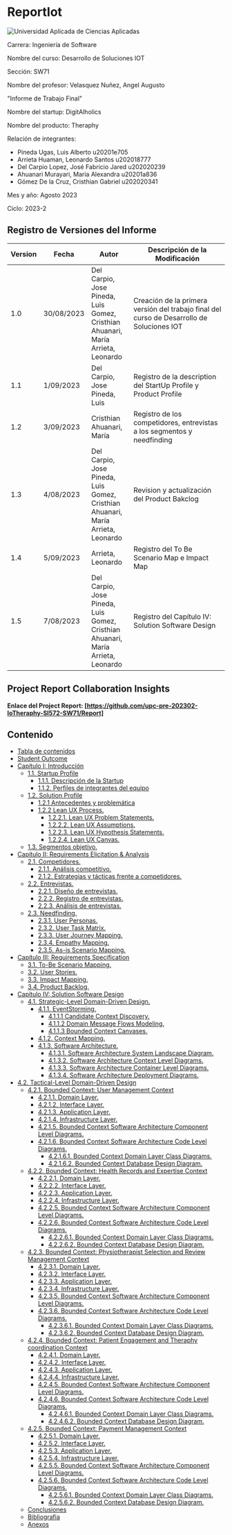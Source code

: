 # ReportIot
  ![Universidad Aplicada de Ciencias Aplicadas](https://static.wikia.nocookie.net/logopedia/images/2/2d/UPC-Logo-Actual.png/revision/latest/scale-to-width-down/384?cb=20230305155749&path-prefix=es)

Carrera: 
Ingeniería de Software

Nombre del curso: 
Desarrollo de  Soluciones IOT

Sección: 
SW71

Nombre del profesor: 
Velasquez Nuñez, Angel Augusto 

"Informe de Trabajo Final"
						 
Nombre del startup: 
DigitAlholics

Nombre del producto: 
Theraphy

Relación de integrantes:

 - Pineda Ugas, Luis Alberto   u20201e705
 - Arrieta Huaman, Leonardo Santos   u202018777
 - Del Carpio Lopez, José Fabricio Jared   u202020239
 - Ahuanari Murayari, Maria Alexandra   u20201a836
 - Gómez De la Cruz, Cristhian Gabriel   u202020341

Mes y año: 
Agosto 2023
						   
Ciclo: 
2023-2

## Registro de Versiones del Informe

| Version | Fecha| Autor | Descripción de la Modificación |
|-----------|-----------|-----------|-----------|
| 1.0 | 30/08/2023 | Del Carpio, Jose<br>Pineda, Luis<br>Gomez, Cristhian<br>Ahuanari, María<br>Arrieta, Leonardo| Creación de la primera versión del trabajo final del curso de Desarrollo de Soluciones IOT  |
| 1.1 | 1/09/2023 | Del Carpio, Jose<br>Pineda, Luis | Registro de la description del StartUp Profile y Product Profile |
| 1.2 | 3/09/2023 | Cristhian<br>Ahuanari, María | Registro de los competidores, entrevistas a los segmentos y needfinding |
| 1.3 | 4/08/2023 | Del Carpio, Jose<br>Pineda, Luis<br>Gomez, Cristhian<br>Ahuanari, María<br>Arrieta, Leonardo| Revision y actualización del Product Bakclog |
| 1.4 | 5/09/2023 | Arrieta, Leonardo | Registro del To Be Scenario Map e Impact Map |
| 1.5 | 7/08/2023 | Del Carpio, Jose<br>Pineda, Luis<br>Gomez, Cristhian<br>Ahuanari, María<br>Arrieta, Leonardo| Registro del Capítulo IV: Solution Software Design |

## Project Report Collaboration Insights

**Enlace del Project Report: [https://github.com/upc-pre-202302-IoTheraphy-SI572-SW71/Report]**
## Contenido
- [Tabla de contenidos](#tabla-de-contenidos)
- [Student Outcome](https://github.com/upc-pre-202302-IoTheraphy-SI572-SW71/Report/tree/Student-Outcome#readme)
- [Capítulo I: Introducción](https://github.com/upc-pre-202302-IoTheraphy-SI572-SW71/Report/tree/Capítulo-I-Introducción#readme)
	- [1.1. Startup Profile](https://github.com/upc-pre-202302-IoTheraphy-SI572-SW71/Report/tree/Capítulo-I-Introducción#11-startup-profile)
		- [1.1.1. Descripción de la Startup](https://github.com/upc-pre-202302-IoTheraphy-SI572-SW71/Report/tree/Capítulo-I-Introducción#111-descripción-de-la-startup)
		- [1.1.2. Perfiles de integrantes del equipo](https://github.com/upc-pre-202302-IoTheraphy-SI572-SW71/Report/tree/Capítulo-I-Introducción#112-perfiles-de-integrantes-del-equipo)
	- [1.2. Solution Profile](https://github.com/upc-pre-202302-IoTheraphy-SI572-SW71/Report/tree/Capítulo-I-Introducción#12-solution-profile) 
		- [1.2.1 Antecedentes y problemática](https://github.com/upc-pre-202302-IoTheraphy-SI572-SW71/Report/tree/Capítulo-I-Introducción#121-antecedentes-y-problemática)
		- [1.2.2 Lean UX Process.](https://github.com/upc-pre-202302-IoTheraphy-SI572-SW71/Report/tree/Capítulo-I-Introducción#122-lean-ux-process)
  			- [1.2.2.1. Lean UX Problem Statements.](https://github.com/upc-pre-202302-IoTheraphy-SI572-SW71/Report/tree/Capítulo-I-Introducción#1221-lean-ux-problem-statements)
			- [1.2.2.2. Lean UX Assumptions.](https://github.com/upc-pre-202302-IoTheraphy-SI572-SW71/Report/tree/Capítulo-I-Introducción#1222-lean-ux-assumptions)
			- [1.2.2.3. Lean UX Hypothesis Statements.](https://github.com/upc-pre-202302-IoTheraphy-SI572-SW71/Report/tree/Capítulo-I-Introducción#1223-lean-ux-hypothesis-statements)
			- [1.2.2.4. Lean UX Canvas.](https://github.com/upc-pre-202302-IoTheraphy-SI572-SW71/Report/tree/Capítulo-I-Introducción#1224-lean-ux-canvas)
	- [1.3. Segmentos objetivo.](https://github.com/upc-pre-202302-IoTheraphy-SI572-SW71/Report/blob/Capítulo-I-Introducción/README.md#13-segmentos-objetivo)
- [Capítulo II: Requirements Elicitation & Analysis](https://github.com/upc-pre-202302-IoTheraphy-SI572-SW71/Report/tree/Capítulo-II-Requirements-Elicitation-%26-Analysis#readme) 
	- [2.1. Competidores.](https://github.com/upc-pre-202302-IoTheraphy-SI572-SW71/Report/blob/Capítulo-II-Requirements-Elicitation-&-Analysis/README.md#21-competidores)
		- [2.1.1. Análisis competitivo.](https://github.com/upc-pre-202302-IoTheraphy-SI572-SW71/Report/blob/Capítulo-II-Requirements-Elicitation-&-Analysis/README.md#211-análisis-competitivo)
		- [2.1.2. Estrategias y tácticas frente a competidores.](https://github.com/upc-pre-202302-IoTheraphy-SI572-SW71/Report/blob/Capítulo-II-Requirements-Elicitation-&-Analysis/README.md#212-estrategias-y-tácticas-frente-a-competidores)
	- [2.2. Entrevistas.](https://github.com/upc-pre-202302-IoTheraphy-SI572-SW71/Report/blob/Capítulo-II-Requirements-Elicitation-&-Analysis/README.md#22-entrevistas)
		- [2.2.1. Diseño de entrevistas.](https://github.com/upc-pre-202302-IoTheraphy-SI572-SW71/Report/blob/Capítulo-II-Requirements-Elicitation-&-Analysis/README.md#221-diseño-de-entrevistas)
		- [2.2.2. Registro de entrevistas.](https://github.com/upc-pre-202302-IoTheraphy-SI572-SW71/Report/blob/Capítulo-II-Requirements-Elicitation-&-Analysis/README.md#222-registro-de-entrevistas)
		- [2.2.3. Análisis de entrevistas.](https://github.com/upc-pre-202302-IoTheraphy-SI572-SW71/Report/blob/Capítulo-II-Requirements-Elicitation-&-Analysis/README.md#223-análisis-de-entrevistas)
	- [2.3. Needfinding.](https://github.com/upc-pre-202302-IoTheraphy-SI572-SW71/Report/blob/Capítulo-II-Requirements-Elicitation-&-Analysis/README.md#23-needfinding)
		- [2.3.1. User Personas.](https://github.com/upc-pre-202302-IoTheraphy-SI572-SW71/Report/blob/Capítulo-II-Requirements-Elicitation-&-Analysis/README.md#231-user-personas)
		- [2.3.2. User Task Matrix.](https://github.com/upc-pre-202302-IoTheraphy-SI572-SW71/Report/blob/Capítulo-II-Requirements-Elicitation-&-Analysis/README.md#232-user-task-matrix)
		- [2.3.3. User Journey Mapping.](https://github.com/upc-pre-202302-IoTheraphy-SI572-SW71/Report/blob/Capítulo-II-Requirements-Elicitation-&-Analysis/README.md#233-user-journey-mapping) 
		- [2.3.4. Empathy Mapping.](https://github.com/upc-pre-202302-IoTheraphy-SI572-SW71/Report/blob/Capítulo-II-Requirements-Elicitation-&-Analysis/README.md#234-empathy-mapping)
		- [2.3.5. As-is Scenario Mapping.](https://github.com/upc-pre-202302-IoTheraphy-SI572-SW71/Report/blob/Capítulo-II-Requirements-Elicitation-&-Analysis/README.md#235-as-is-scenario-mapping)
- [Capítulo III: Requirements Specification](https://github.com/upc-pre-202302-IoTheraphy-SI572-SW71/Report/tree/Capítulo-III-Requirements-Specification#readme) 
	- [3.1. To-Be Scenario Mapping.](https://github.com/upc-pre-202302-IoTheraphy-SI572-SW71/Report/tree/Capítulo-III-Requirements-Specification#31-to-be-scenario-mapping)
	- [3.2. User Stories.](https://github.com/upc-pre-202302-IoTheraphy-SI572-SW71/Report/tree/Capítulo-III-Requirements-Specification#32-user-stories)
	- [3.3. Impact Mapping.](https://github.com/upc-pre-202302-IoTheraphy-SI572-SW71/Report/tree/Capítulo-III-Requirements-Specification#33-impact-mapping)
	- [3.4. Product Backlog.](https://github.com/upc-pre-202302-IoTheraphy-SI572-SW71/Report/tree/Capítulo-III-Requirements-Specification#34-product-backlog)
- [Capítulo IV: Solution Software Design](https://github.com/upc-pre-202302-IoTheraphy-SI572-SW71/Report/tree/Capítulo-IV-Solution-Software-Design#readme) 
	- [4.1. Strategic-Level Domain-Driven Design.](https://github.com/upc-pre-202302-IoTheraphy-SI572-SW71/Report/blob/Capítulo-IV-Solution-Software-Design/README.md#41-strategic-level-domain-driven-design) 
		- [4.1.1. EventStorming.](https://github.com/upc-pre-202302-IoTheraphy-SI572-SW71/Report/blob/Capítulo-IV-Solution-Software-Design/README.md#411-eventstormin)
			- [4.1.1.1 Candidate Context Discovery.](https://github.com/upc-pre-202302-IoTheraphy-SI572-SW71/Report/blob/Capítulo-IV-Solution-Software-Design/README.md#4111-candidate-context-discovery)
			- [4.1.1.2 Domain Message Flows Modeling.](https://github.com/upc-pre-202302-IoTheraphy-SI572-SW71/Report/blob/Capítulo-IV-Solution-Software-Design/README.md#4112-domain-message-flows-modeling)
			- [4.1.1.3 Bounded Context Canvases.](https://github.com/upc-pre-202302-IoTheraphy-SI572-SW71/Report/blob/Capítulo-IV-Solution-Software-Design/README.md#4113-bounded-context-canvases)
		- [4.1.2. Context Mapping.](https://github.com/upc-pre-202302-IoTheraphy-SI572-SW71/Report/blob/Capítulo-IV-Solution-Software-Design/README.md#412-context-mapping)
		- [4.1.3. Software Architecture.](https://github.com/upc-pre-202302-IoTheraphy-SI572-SW71/Report/blob/Capítulo-IV-Solution-Software-Design/README.md#413-software-architecture) 
			- [4.1.3.1. Software Architecture System Landscape Diagram.](https://github.com/upc-pre-202302-IoTheraphy-SI572-SW71/Report/blob/Capítulo-IV-Solution-Software-Design/README.md#4131-software-architecture-system-landscape-diagram) 
			- [4.1.3.2. Software Architecture Context Level Diagrams.](https://github.com/upc-pre-202302-IoTheraphy-SI572-SW71/Report/blob/Capítulo-IV-Solution-Software-Design/README.md#4132-software-architecture-context-level-diagrams)
			- [4.1.3.3. Software Architecture Container Level Diagrams.](https://github.com/upc-pre-202302-IoTheraphy-SI572-SW71/Report/blob/Capítulo-IV-Solution-Software-Design/README.md#4133-software-architecture-container-level-diagrams)
			- [4.1.3.4. Software Architecture Deployment Diagrams.](https://github.com/upc-pre-202302-IoTheraphy-SI572-SW71/Report/blob/Capítulo-IV-Solution-Software-Design/README.md#4134-software-architecture-deployment-diagrams)
- [4.2. Tactical-Level Domain-Driven Design](https://github.com/upc-pre-202302-IoTheraphy-SI572-SW71/Report/blob/Capítulo-IV-Solution-Software-Design/README.md#42-tactical-level-domain-driven-design)
	- [4.2.1. Bounded Context: User Management Context](https://github.com/upc-pre-202302-IoTheraphy-SI572-SW71/Report/blob/Capítulo-IV-Solution-Software-Design/README.md#421-bounded-context-user-management-context)
		- [4.2.1.1. Domain Layer.](https://github.com/upc-pre-202302-IoTheraphy-SI572-SW71/Report/blob/Capítulo-IV-Solution-Software-Design/README.md#4211-domain-layer)
		- [4.2.1.2. Interface Layer.](https://github.com/upc-pre-202302-IoTheraphy-SI572-SW71/Report/blob/Capítulo-IV-Solution-Software-Design/README.md#4212-interface-layer) 
		- [4.2.1.3. Application Layer.](https://github.com/upc-pre-202302-IoTheraphy-SI572-SW71/Report/blob/Capítulo-IV-Solution-Software-Design/README.md#4213-application-layer)
		- [4.2.1.4. Infrastructure Layer.](https://github.com/upc-pre-202302-IoTheraphy-SI572-SW71/Report/blob/Capítulo-IV-Solution-Software-Design/README.md#4214-infrastructure-layer) 
		- [4.2.1.5. Bounded Context Software Architecture Component Level Diagrams.](https://github.com/upc-pre-202302-IoTheraphy-SI572-SW71/Report/blob/Capítulo-IV-Solution-Software-Design/README.md#4215-bounded-context-software-architecture-component-level-diagrams)
		- [4.2.1.6. Bounded Context Software Architecture Code Level Diagrams.](https://github.com/upc-pre-202302-IoTheraphy-SI572-SW71/Report/blob/Capítulo-IV-Solution-Software-Design/README.md#4216-bounded-context-software-architecture-code-level-diagrams)
			- [4.2.1.6.1. Bounded Context Domain Layer Class Diagrams.](https://github.com/upc-pre-202302-IoTheraphy-SI572-SW71/Report/blob/Capítulo-IV-Solution-Software-Design/README.md#42161-bounded-context-domain-layer-class-diagrams)
			- [4.2.1.6.2. Bounded Context Database Design Diagram.](https://github.com/upc-pre-202302-IoTheraphy-SI572-SW71/Report/blob/Capítulo-IV-Solution-Software-Design/README.md#42162-bounded-context-database-design-diagram)
	- [4.2.2. Bounded Context: Health Records and Expertise Context](https://github.com/upc-pre-202302-IoTheraphy-SI572-SW71/Report/blob/Capítulo-IV-Solution-Software-Design/README.md#422-bounded-context-health-records-and-expertise-context) 
		- [4.2.2.1. Domain Layer.](https://github.com/upc-pre-202302-IoTheraphy-SI572-SW71/Report/blob/Capítulo-IV-Solution-Software-Design/README.md#4221-domain-layer)
		- [4.2.2.2. Interface Layer.](https://github.com/upc-pre-202302-IoTheraphy-SI572-SW71/Report/blob/Capítulo-IV-Solution-Software-Design/README.md#4222-interface-layer) 
		- [4.2.2.3. Application Layer.](https://github.com/upc-pre-202302-IoTheraphy-SI572-SW71/Report/blob/Capítulo-IV-Solution-Software-Design/README.md#4223-application-layer)
		- [4.2.2.4. Infrastructure Layer.](https://github.com/upc-pre-202302-IoTheraphy-SI572-SW71/Report/blob/Capítulo-IV-Solution-Software-Design/README.md#4224-infrastructure-layer) 
		- [4.2.2.5. Bounded Context Software Architecture Component Level Diagrams.](https://github.com/upc-pre-202302-IoTheraphy-SI572-SW71/Report/blob/Capítulo-IV-Solution-Software-Design/README.md#4225-bounded-context-software-architecture-component-level-diagrams)
		- [4.2.2.6. Bounded Context Software Architecture Code Level Diagrams.](https://github.com/upc-pre-202302-IoTheraphy-SI572-SW71/Report/blob/Capítulo-IV-Solution-Software-Design/README.md#4226-bounded-context-software-architecture-code-level-diagrams)
			- [4.2.2.6.1. Bounded Context Domain Layer Class Diagrams.](https://github.com/upc-pre-202302-IoTheraphy-SI572-SW71/Report/blob/Capítulo-IV-Solution-Software-Design/README.md#42261-bounded-context-domain-layer-class-diagrams)
			- [4.2.2.6.2. Bounded Context Database Design Diagram.](https://github.com/upc-pre-202302-IoTheraphy-SI572-SW71/Report/blob/Capítulo-IV-Solution-Software-Design/README.md#42262-bounded-context-database-design-diagram)
	- [4.2.3. Bounded Context: Physiotherapist Selection and Review Management Context](https://github.com/upc-pre-202302-IoTheraphy-SI572-SW71/Report/blob/Capítulo-IV-Solution-Software-Design/README.md#423-bounded-context-physiotherapist-selection-and-review-management-context)
		- [4.2.3.1. Domain Layer.](https://github.com/upc-pre-202302-IoTheraphy-SI572-SW71/Report/blob/Capítulo-IV-Solution-Software-Design/README.md#4231-domain-layer) 
		- [4.2.3.2. Interface Layer.](https://github.com/upc-pre-202302-IoTheraphy-SI572-SW71/Report/blob/Capítulo-IV-Solution-Software-Design/README.md#4232-interface-layer) 
		- [4.2.3.3. Application Layer.](https://github.com/upc-pre-202302-IoTheraphy-SI572-SW71/Report/blob/Capítulo-IV-Solution-Software-Design/README.md#4233-application-layer)
		- [4.2.3.4. Infrastructure Layer.](https://github.com/upc-pre-202302-IoTheraphy-SI572-SW71/Report/blob/Capítulo-IV-Solution-Software-Design/README.md#4234--infrastructure-layer) 
		- [4.2.3.5. Bounded Context Software Architecture Component Level Diagrams.](https://github.com/upc-pre-202302-IoTheraphy-SI572-SW71/Report/blob/Capítulo-IV-Solution-Software-Design/README.md#4235--bounded-context-software-architecture-component-level-diagrams)
		- [4.2.3.6. Bounded Context Software Architecture Code Level Diagrams.](https://github.com/upc-pre-202302-IoTheraphy-SI572-SW71/Report/blob/Capítulo-IV-Solution-Software-Design/README.md#4236--bounded-context-software-architecture-code-level-diagrams)
			- [4.2.3.6.1. Bounded Context Domain Layer Class Diagrams.](https://github.com/upc-pre-202302-IoTheraphy-SI572-SW71/Report/blob/Capítulo-IV-Solution-Software-Design/README.md#42361-bounded-context-domain-layer-class-diagrams)
			- [4.2.3.6.2. Bounded Context Database Design Diagram.](https://github.com/upc-pre-202302-IoTheraphy-SI572-SW71/Report/blob/Capítulo-IV-Solution-Software-Design/README.md#42362-bounded-context-database-design-diagram)
	- [4.2.4. Bounded Context: Patient Engagement and Theraphy coordination Context](https://github.com/upc-pre-202302-IoTheraphy-SI572-SW71/Report/blob/Capítulo-IV-Solution-Software-Design/README.md#424-bounded-context-patient-engagement-and-theraphy-coordination-context)
		- [4.2.4.1. Domain Layer.](https://github.com/upc-pre-202302-IoTheraphy-SI572-SW71/Report/blob/Capítulo-IV-Solution-Software-Design/README.md#4241-domain-layer) 
		- [4.2.4.2. Interface Layer.](https://github.com/upc-pre-202302-IoTheraphy-SI572-SW71/Report/blob/Capítulo-IV-Solution-Software-Design/README.md#4242-interface-layer) 
		- [4.2.4.3. Application Layer.](https://github.com/upc-pre-202302-IoTheraphy-SI572-SW71/Report/blob/Capítulo-IV-Solution-Software-Design/README.md#4243-application-layer)
		- [4.2.4.4. Infrastructure Layer.](https://github.com/upc-pre-202302-IoTheraphy-SI572-SW71/Report/blob/Capítulo-IV-Solution-Software-Design/README.md#4244--infrastructure-layer) 
		- [4.2.4.5. Bounded Context Software Architecture Component Level Diagrams.](https://github.com/upc-pre-202302-IoTheraphy-SI572-SW71/Report/blob/Capítulo-IV-Solution-Software-Design/README.md#4245--bounded-context-software-architecture-component-level-diagrams) 
		- [4.2.4.6. Bounded Context Software Architecture Code Level Diagrams.](https://github.com/upc-pre-202302-IoTheraphy-SI572-SW71/Report/blob/Capítulo-IV-Solution-Software-Design/README.md#4246--bounded-context-software-architecture-code-level-diagrams)
			- [4.2.4.6.1. Bounded Context Domain Layer Class Diagrams.](https://github.com/upc-pre-202302-IoTheraphy-SI572-SW71/Report/blob/Capítulo-IV-Solution-Software-Design/README.md#42461-bounded-context-domain-layer-class-diagrams)
			- [4.2.4.6.2. Bounded Context Database Design Diagram.](https://github.com/upc-pre-202302-IoTheraphy-SI572-SW71/Report/blob/Capítulo-IV-Solution-Software-Design/README.md#42462-bounded-context-database-design-diagram)
	- [4.2.5. Bounded Context: Payment Management Context](https://github.com/upc-pre-202302-IoTheraphy-SI572-SW71/Report/blob/Capítulo-IV-Solution-Software-Design/README.md#425-bounded-context-payment-management-context)
		- [4.2.5.1. Domain Layer.](https://github.com/upc-pre-202302-IoTheraphy-SI572-SW71/Report/blob/Capítulo-IV-Solution-Software-Design/README.md#4251-domain-layer) 
		- [4.2.5.2. Interface Layer.](https://github.com/upc-pre-202302-IoTheraphy-SI572-SW71/Report/blob/Capítulo-IV-Solution-Software-Design/README.md#4252-interface-layer) 
		- [4.2.5.3. Application Layer.](https://github.com/upc-pre-202302-IoTheraphy-SI572-SW71/Report/blob/Capítulo-IV-Solution-Software-Design/README.md#4253-application-layer)
		- [4.2.5.4. Infrastructure Layer.](https://github.com/upc-pre-202302-IoTheraphy-SI572-SW71/Report/blob/Capítulo-IV-Solution-Software-Design/README.md#4254--infrastructure-layer) 
		- [4.2.5.5. Bounded Context Software Architecture Component Level Diagrams.](https://github.com/upc-pre-202302-IoTheraphy-SI572-SW71/Report/blob/Capítulo-IV-Solution-Software-Design/README.md#4255--bounded-context-software-architecture-component-level-diagrams)
		- [4.2.5.6. Bounded Context Software Architecture Code Level Diagrams.](https://github.com/upc-pre-202302-IoTheraphy-SI572-SW71/Report/blob/Capítulo-IV-Solution-Software-Design/README.md#4256--bounded-context-software-architecture-code-level-diagrams)
			- [4.2.5.6.1. Bounded Context Domain Layer Class Diagrams.](https://github.com/upc-pre-202302-IoTheraphy-SI572-SW71/Report/blob/Capítulo-IV-Solution-Software-Design/README.md#42561-bounded-context-domain-layer-class-diagrams)
			- [4.2.5.6.2. Bounded Context Database Design Diagram.](https://github.com/upc-pre-202302-IoTheraphy-SI572-SW71/Report/blob/Capítulo-IV-Solution-Software-Design/README.md#42562-bounded-context-database-design-diagram)
   - [Conclusiones](https://github.com/upc-pre-202302-IoTheraphy-SI572-SW71/Report/tree/Conclusiones#readme)
   - [Bibliografia](https://github.com/upc-pre-202302-IoTheraphy-SI572-SW71/Report/tree/Bibliografía#readme)
   - [Anexos](https://github.com/upc-pre-202302-IoTheraphy-SI572-SW71/Report/tree/Anexos#readme)
